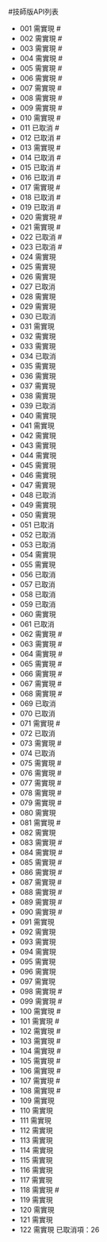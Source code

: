 #技師版API列表
* 001 需實現 #
* 002 需實現 #
* 003 需實現 #
* 004 需實現 #
* 005 需實現 #
* 006 需實現 #
* 007 需實現 #
* 008 需實現 #
* 009 需實現 #
* 010 需實現 #
* 011 已取消 #
* 012 已取消 #
* 013 需實現 #
* 014 已取消 #
* 015 已取消 #
* 016 已取消 #
* 017 需實現 #
* 018 已取消 #
* 019 已取消 #
* 020 需實現 #
* 021 需實現 #
* 022 已取消 #
* 023 已取消 #
* 024 需實現
* 025 需實現
* 026 需實現
* 027 已取消
* 028 需實現
* 029 需實現
* 030 已取消
* 031 需實現
* 032 需實現
* 033 需實現
* 034 已取消
* 035 需實現
* 036 需實現
* 037 需實現
* 038 需實現
* 039 已取消
* 040 需實現
* 041 需實現
* 042 需實現
* 043 需實現
* 044 需實現
* 045 需實現
* 046 需實現
* 047 需實現
* 048 已取消
* 049 需實現
* 050 需實現
* 051 已取消
* 052 已取消
* 053 已取消
* 054 需實現
* 055 需實現
* 056 已取消
* 057 已取消
* 058 已取消
* 059 已取消
* 060 需實現
* 061 已取消
* 062 需實現 #
* 063 需實現 #
* 064 需實現 #
* 065 需實現 #
* 066 需實現 #
* 067 需實現 #
* 068 需實現 #
* 069 已取消
* 070 已取消
* 071 需實現 #
* 072 已取消
* 073 需實現 #
* 074 已取消
* 075 需實現 #
* 076 需實現 #
* 077 需實現 #
* 078 需實現 #
* 079 需實現 #
* 080 需實現
* 081 需實現 #
* 082 需實現
* 083 需實現 #
* 084 需實現 #
* 085 需實現 #
* 086 需實現 #
* 087 需實現 #
* 088 需實現 #
* 089 需實現 #
* 090 需實現 #
* 091 需實現
* 092 需實現
* 093 需實現
* 094 需實現
* 095 需實現
* 096 需實現
* 097 需實現
* 098 需實現 #
* 099 需實現 #
* 100 需實現 #
* 101 需實現 #
* 102 需實現 #
* 103 需實現 #
* 104 需實現 #
* 105 需實現 #
* 106 需實現 #
* 107 需實現 #
* 108 需實現 #
* 109 需實現
* 110 需實現
* 111 需實現
* 112 需實現 
* 113 需實現
* 114 需實現
* 115 需實現
* 116 需實現
* 117 需實現
* 118 需實現 #
* 119 需實現
* 120 需實現
* 121 需實現
* 122 需實現
已取消項：26
